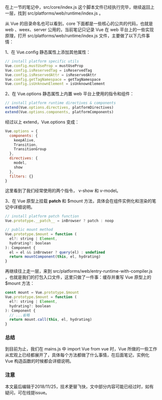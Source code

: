 在上一节的笔记中，src/core/index.js 这个脚本文件已经执行完毕，继续返回上一层，找到 src/platforms/web/runtime/index.js 。

从 Vue 的目录命名也可以看到，core 下面都是一些核心的公共的代码，也就是 web 、weex、server 公用的，当前笔记只记录 Vue 在 web 平台上的一些实现原理，打开 src/platforms/web/runtime/index.js 文件，主要做了以下几件事情：

1、在 Vue.config 静态属性上添加其他属性：

``` javascript
// install platform specific utils
Vue.config.mustUseProp = mustUseProp
Vue.config.isReservedTag = isReservedTag
Vue.config.isReservedAttr = isReservedAttr
Vue.config.getTagNamespace = getTagNamespace
Vue.config.isUnknownElement = isUnknownElement
```

2、在 Vue.options 静态属性上内置 web 平台上使用的指令和组件：

``` javascript
// install platform runtime directives & components
extend(Vue.options.directives, platformDirectives)
extend(Vue.options.components, platformComponents)
```

经过以上 extend，Vue.options 变成：

``` javascript
Vue.options = {
  components: {
    keepAlive,
    Transition,
    TransitionGroup
  },
  directives: {
    model,
    show
  },
  filters: {}
}
```

这里看到了我们经常使用的两个指令， v-show 和 v-model。

3、在 Vue 原型上挂载 __patch__ 和 $mount 方法，具体会在组件实例化和渲染的笔记中详细说明。

``` javascript
// install platform patch function
Vue.prototype.__patch__ = inBrowser ? patch : noop

// public mount method
Vue.prototype.$mount = function (
  el?: string | Element,
  hydrating?: boolean
): Component {
  el = el && inBrowser ? query(el) : undefined
  return mountComponent(this, el, hydrating)
}
```

再继续往上走一层，来到 src/platforms/web/entry-runtime-with-compiler.js ，也就是我们的打包入口文件，这里只做了一件事：缓存并重写 Vue 原型上的 $mount 方法：

``` javascript
const mount = Vue.prototype.$mount
Vue.prototype.$mount = function (
  el?: string | Element,
  hydrating?: boolean
): Component {
  // ...省略
  return mount.call(this, el, hydrating)
}
```

### 总结

到目前为止，我们在 mains.js 中 import Vue from vue 时，Vue 所做的一些工作从宏观上已经都展开了，具体每个方法都做了什么事情，在后面笔记，实例化 Vue 构造函数的时候都会详细说明。

### 注意
本文最后编辑于2018/11/25，技术更替飞快，文中部分内容可能已经过时，如有疑问，可在线提issue。